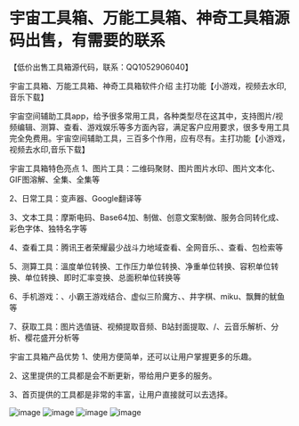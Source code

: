 # 宇宙工具箱、万能工具箱、神奇工具箱源码出售，有需要的联系
【低价出售工具箱源代码，联系：QQ1052906040】

宇宙工具箱、万能工具箱、神奇工具箱软件介绍
主打功能【小游戏，视频去水印,音乐下载】

宇宙空间辅助工具app，给予很多常用工具，各种类型尽在这其中，支持图片/视频编辑、测算、查看、游戏娱乐等多方面內容，满足客户应用要求，很多专用工具完全免费用。宇宙空间辅助工具，三百多个作用，应有尽有。主打功能【小游戏，视频去水印,音乐下载】

宇宙工具箱特色亮点
1、图片工具：二维码聚财、图片图片水印、图片文本化、GIF图溶解、全集、全集等

2、日常工具：变声器、Google翻译等

3、文本工具：摩斯电码、Base64加、制做、创意文案制做、服务合同转化成、彩色字体、独特名字等

4、查看工具：腾讯王者荣耀最少战斗力地域查看、全网音乐、、查看、包检索等

5、测算工具：溫度单位转换、工作压力单位转换、净重单位转换、容积单位转换、单位转换、即时汇率变换、总面积单位转换等

6、手机游戏：、小霸王游戏结合、虚似三阶魔方、、井字棋、miku、飘舞的鱿鱼等

7、获取工具：图片选值链、视頻提取音频、B站封面提取、/、云音乐解析、分析、樱花盛开分析等

宇宙工具箱产品优势
1、使用方便简单，还可以让用户掌握更多的乐趣。

2、这里提供的工具都是会不断更新，带给用户更多的服务。

3、首页提供的工具都是非常的丰富，让用户直接就可以去选择。

 
![image](https://github.com/whateverlj/wngjx/blob/main/Screenshot_20220625_131955_com.wn.app.jpg)
![image](https://github.com/whateverlj/wngjx/blob/main/Screenshot_20220625_132002_com.wn.app.jpg)
![image](https://github.com/whateverlj/wngjx/blob/main/Screenshot_20220625_132037_com.wn.app.jpg)
![image](https://github.com/whateverlj/wngjx/blob/main/Screenshot_20220625_132047_com.wn.app.jpg)
 
